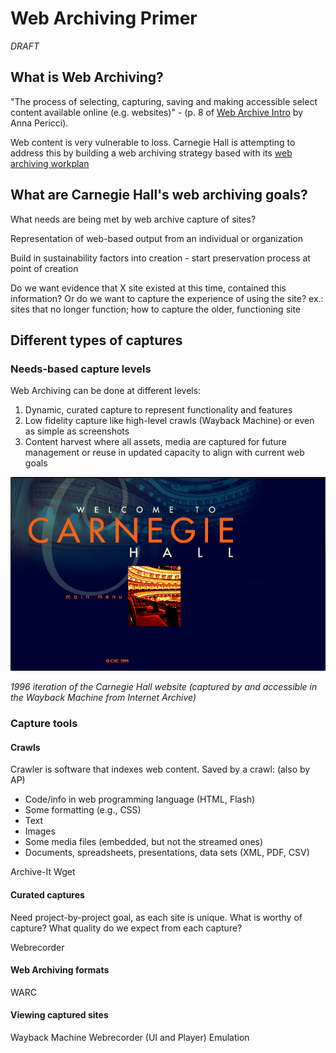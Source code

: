 # Web Archiving Primer

*DRAFT*

## What is Web Archiving?
"The process of selecting, capturing, saving and making accessible select content available online (e.g. websites)" - (p. 8 of [Web Archive Intro](https://www.slideshare.net/annaperricci/web-archiving-intro-circa-2015) by Anna Pericci).

Web content is very vulnerable to loss. Carnegie Hall is attempting to address this by building a web archiving strategy based with its [web archiving workplan](https://carnegiehall.github.io/webarchiving/workplan.html)

## What are Carnegie Hall's web archiving goals?
What needs are being met by web archive capture of sites?

Representation of web-based output from an individual or organization

Build in sustainability factors into creation - start preservation process at point of creation 

Do we want evidence that X site existed at this time, contained this information? Or do we want to capture the experience of using the site? ex.: sites that no longer function; how to capture the older, functioning site 

## Different types of captures

### Needs-based capture levels
Web Archiving can be done at different levels: 
1. Dynamic, curated capture to represent functionality and features
2. Low fidelity capture like high-level crawls (Wayback Machine) or even as simple as screenshots
3. Content harvest where all assets, media are captured for future management or reuse in updated capacity to align with current web goals 

![Screenshot of 1996 Carnegie Hall website](/ch1996.png)

_1996 iteration of the Carnegie Hall website (captured by and accessible in the Wayback Machine from Internet Archive)_

### Capture tools
#### Crawls
Crawler is software that indexes web content. Saved by a crawl: (also by AP)
- Code/info in web programming language (HTML, Flash)
- Some formatting (e.g., CSS)
- Text
- Images
- Some media files (embedded, but not the streamed ones)
- Documents, spreadsheets, presentations, data sets (XML, PDF, CSV)

Archive-It
Wget

#### Curated captures
Need project-by-project goal, as each site is unique. What is worthy of capture? What quality do we expect from each capture? 

Webrecorder

#### Web Archiving formats

WARC

#### Viewing captured sites

Wayback Machine
Webrecorder (UI and Player)
Emulation



